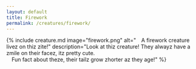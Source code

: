 ```yaml
---
layout: default
title: Firework
permalink: /creatures/firework/
---
```

{% include creature.md image="firework.png" alt="&emsp;A firework creature livez on thiz zite!" description="Look at thiz creature! They alwayz have a zmile on their facez, itz pretty cute.  
&emsp;Fun fact about theze, their tailz grow zhorter az they age!" %}
